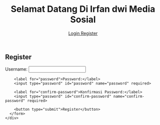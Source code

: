 <html lang="id">
<head>
  <meta charset="UTF-8">
  <meta name="viewport" content="width=device-width, initial-scale=1">
  <title>Irfan Dwi Media Sosial</title>
  <link rel="stylesheet" href="Media-Register.CSS">
</head>
<body>
  <header>
    <h1>Selamat Datang Di Irfan dwi Media Sosial</h1>
    <a href="#">Login Register</a>
  </header>

  <main>
    <div class="card">
      <h2>Register</h2>
      <form>
        <label for="username">Username:</label>
        <input type="text" id="username" name="username" required>

        <label for="password">Password:</label>
        <input type="password" id="password" name="password" required>

        <label for="confirm-password">Konfirmasi Password:</label>
        <input type="password" id="confirm-password" name="confirm-password" required>

        <button type="submit">Register</button>
      </form>
    </div>
  </main>
</body>
</html>
